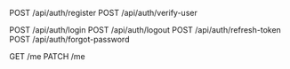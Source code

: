 POST /api/auth/register
POST /api/auth/verify-user

POST /api/auth/login
POST /api/auth/logout
POST /api/auth/refresh-token
POST /api/auth/forgot-password

GET /me
PATCH /me